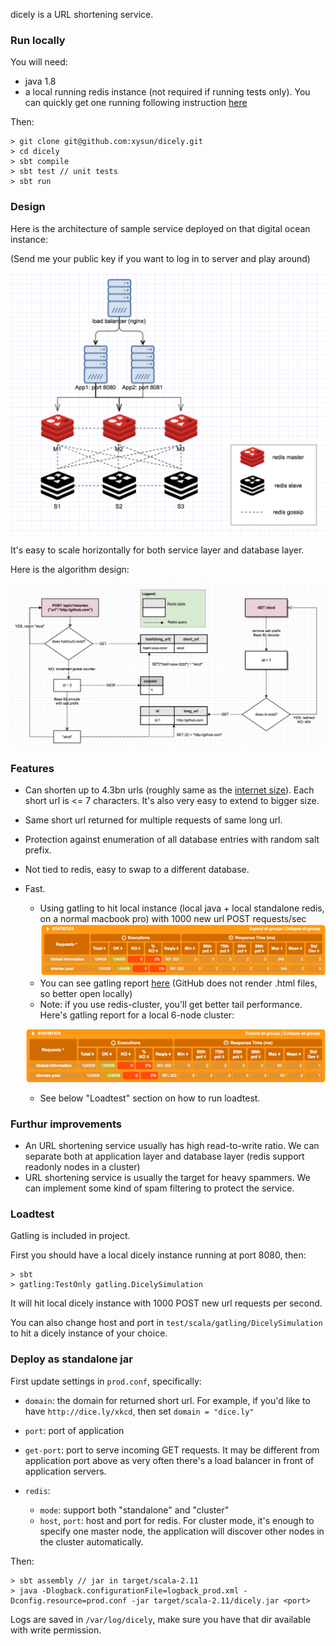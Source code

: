 dicely is a URL shortening service. 

### Run locally

You will need:

- java 1.8
- a local running redis instance (not required if running tests only). You can quickly get one running following instruction [here](https://redis.io/topics/quickstart)

Then: 

```
> git clone git@github.com:xysun/dicely.git
> cd dicely
> sbt compile
> sbt test // unit tests
> sbt run
```

### Design

Here is the architecture of sample service deployed on that digital ocean instance: 

(Send me your public key if you want to log in to server and play around)

![service architecture](images/service_architecture.png)

It's easy to scale horizontally for both service layer and database layer. 

Here is the algorithm design: 

![algorithm](images/algorithm_design.png)


### Features

- Can shorten up to 4.3bn urls (roughly same as the [internet size](http://www.worldwidewebsize.com/)). Each short url is <= 7 characters. It's also very easy to extend to bigger size. 
- Same short url returned for multiple requests of same long url. 
- Protection against enumeration of all database entries with random salt prefix. 
- Not tied to redis, easy to swap to a different database. 
- Fast. 
    - Using gatling to hit local instance (local java + local standalone redis, on a normal macbook pro) with 1000 new url POST requests/sec
     ![gatling](images/gatling.png)
    - You can see gatling report [here](https://github.com/xysun/dicely/tree/master/dicelysimulation/index.html) (GitHub does not render .html files, so better open locally)
    - Note: if you use redis-cluster, you'll get better tail performance. Here's gatling report for a local 6-node cluster:

     ![gatling2](images/gatling_cluster.png)
    - See below "Loadtest" section on how to run loadtest.  


### Furthur improvements

- An URL shortening service usually has high read-to-write ratio. We can separate both at application layer and database layer (redis support readonly nodes in a cluster)
- URL shortening service is usually the target for heavy spammers. We can implement some kind of spam filtering to protect the service. 

### Loadtest

Gatling is included in project. 

First you should have a local dicely instance running at port 8080, then:

```
> sbt
> gatling:TestOnly gatling.DicelySimulation
```

It will hit local dicely instance with 1000 POST new url requests per second. 

You can also change host and port in `test/scala/gatling/DicelySimulation` to hit a dicely instance of your choice.

### Deploy as standalone jar

First update settings in `prod.conf`, specifically: 

- `domain`: the domain for returned short url. For example, if you'd like to have `http://dice.ly/xkcd`, then set `domain = "dice.ly"`
- `port`: port of application 
- `get-port`: port to serve incoming GET requests. It may be different from application port above as very often there's a load balancer in front of application servers.
- `redis`: 
	
	- `mode`: support both "standalone" and "cluster"
	- `host`, `port`: host and port for redis. For cluster mode, it's enough to specify one master node, the application will discover other nodes in the cluster automatically.
	
Then:

```
> sbt assembly // jar in target/scala-2.11
> java -Dlogback.configurationFile=logback_prod.xml -Dconfig.resource=prod.conf -jar target/scala-2.11/dicely.jar <port>
```

Logs are saved in `/var/log/dicely`, make sure you have that dir available with write permission. 


